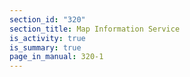 ```yaml
---
section_id: "320"
section_title: Map Information Service
is_activity: true
is_summary: true
page_in_manual: 320-1
---
```

